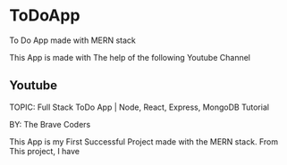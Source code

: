 # ToDoApp
 To Do App made with MERN stack

 This App is made with The help of the following Youtube Channel

## Youtube
TOPIC: Full Stack ToDo App | Node, React, Express, MongoDB Tutorial

BY: The Brave Coders


This App is my First Successful Project made with the MERN stack.
From This project, I have 